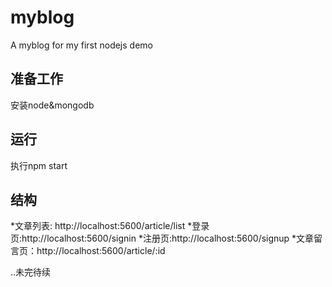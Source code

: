 # myblog
A myblog for my first nodejs demo

## 准备工作

安装node&mongodb

## 运行

执行npm start

## 结构

*文章列表: http://localhost:5600/article/list
*登录页:http://localhost:5600/signin
*注册页:http://localhost:5600/signup
*文章留言页：http://localhost:5600/article/:id

..未完待续
